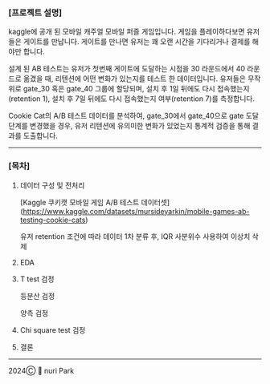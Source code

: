 ### **[프로젝트 설명]**

kaggle에 공개 된 모바일 캐주얼 모바일 퍼즐 게임입니다. 게임을 플레이하다보면 유저들은 게이트를 만납니다. 게이트를 만나면 유저는 꽤 오랜 시간을 기다리거나 결제를 해야만 합니다. 

설계 된 AB 테스트는 유저가 첫번째 게이트에 도달하는 시점을 30 라운드에서 40 라운드로 옮겼을 때, 리텐션에 어떤 변화가 있는지를 테스트 한 데이터입니다. 유저들은 무작위로 gate_30 혹은 gate_40 그룹에 할당되며, 설치 후 1일 뒤에도 다시 접속했는지(retention 1), 설치 후 7일 뒤에도 다시 접속했는지 여부(retention 7)를 측정합니다.

Cookie Cat의 A/B 테스트 데이터를 분석하여,  gate_30에서 gate_40으로 gate 도달 단계를 변경했을 경우, 유저 리텐션에 유의미한 변화가 있었는지 통계적 검증을 통해 결과를 도출합니다.

----

### **[목차]**

1.  데이터 구성 및 전처리

    [Kaggle 쿠키캣 모바일 게임 A/B 테스트 데이터셋] 
    (https://www.kaggle.com/datasets/mursideyarkin/mobile-games-ab-testing-cookie-cats)

    유저 retention 조건에 따라 데이터 1차 분류 후, IQR 사분위수 사용하여 이상치 삭제

2.  EDA

3.  T test 검정

    등분산 검정

    양측 검정

4.  Chi square test 검정

5. 결론

----
2024Ⓒ 👾 nuri Park
